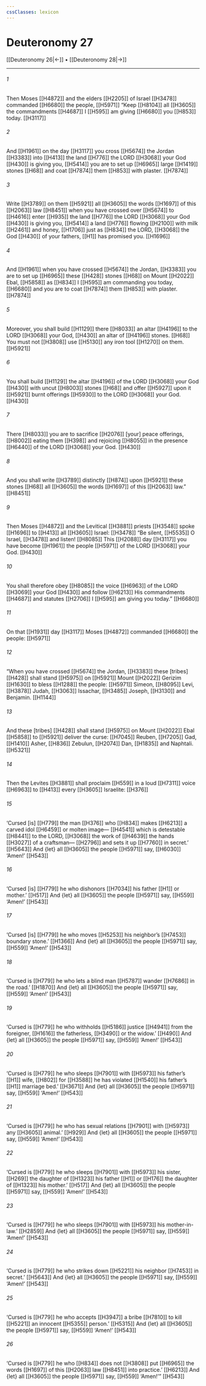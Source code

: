 ```yaml
---
cssClasses: lexicon
---
```


# Deuteronomy 27

[[Deuteronomy 26|←]] • [[Deuteronomy 28|→]]

---

###### 1
Then Moses [[H4872]] and the elders [[H2205]] of Israel [[H3478]] commanded [[H6680]] the people, [[H5971]] “Keep [[H8104]] all [[H3605]] the commandments [[H4687]] I [[H595]] am giving [[H6680]] you [[H853]] today. [[H3117]]

###### 2
And [[H1961]] on the day [[H3117]] you cross [[H5674]] the Jordan [[H3383]] into [[H413]] the land [[H776]] the LORD [[H3068]] your God [[H430]] is giving you, [[H5414]] you are to set up [[H6965]] large [[H1419]] stones [[H68]] and coat [[H7874]] them [[H853]] with plaster. [[H7874]]

###### 3
Write [[H3789]] on them [[H5921]] all [[H3605]] the words [[H1697]] of this [[H2063]] law [[H8451]] when you have crossed over [[H5674]] to [[H4616]] enter [[H935]] the land [[H776]] the LORD [[H3068]] your God [[H430]] is giving you, [[H5414]] a land [[H776]] flowing [[H2100]] with milk [[H2461]] and honey, [[H1706]] just as [[H834]] the LORD, [[H3068]] the God [[H430]] of your fathers, [[H1]] has promised you. [[H1696]]

###### 4
And [[H1961]] when you have crossed [[H5674]] the Jordan, [[H3383]] you are to set up [[H6965]] these [[H428]] stones [[H68]] on Mount [[H2022]] Ebal, [[H5858]] as [[H834]] I [[H595]] am commanding you today, [[H6680]] and you are to coat [[H7874]] them [[H853]] with plaster. [[H7874]]

###### 5
Moreover, you shall build [[H1129]] there [[H8033]] an altar [[H4196]] to the LORD [[H3068]] your God, [[H430]] an altar of [[H4196]] stones. [[H68]] You must not [[H3808]] use [[H5130]] any iron tool [[H1270]] on them. [[H5921]]

###### 6
You shall build [[H1129]] the altar [[H4196]] of the LORD [[H3068]] your God [[H430]] with uncut [[H8003]] stones [[H68]] and offer [[H5927]] upon it [[H5921]] burnt offerings [[H5930]] to the LORD [[H3068]] your God. [[H430]]

###### 7
There [[H8033]] you are to sacrifice [[H2076]] [your] peace offerings, [[H8002]] eating them [[H398]] and rejoicing [[H8055]] in the presence [[H6440]] of the LORD [[H3068]] your God. [[H430]]

###### 8
And you shall write [[H3789]] distinctly [[H874]] upon [[H5921]] these stones [[H68]] all [[H3605]] the words [[H1697]] of this [[H2063]] law.” [[H8451]]

###### 9
Then Moses [[H4872]] and the Levitical [[H3881]] priests [[H3548]] spoke [[H1696]] to [[H413]] all [[H3605]] Israel: [[H3478]] “Be silent, [[H5535]] O Israel, [[H3478]] and listen! [[H8085]] This [[H2088]] day [[H3117]] you have become [[H1961]] the people [[H5971]] of the LORD [[H3068]] your God. [[H430]]

###### 10
You shall therefore obey [[H8085]] the voice [[H6963]] of the LORD [[H3069]] your God [[H430]] and follow [[H6213]] His commandments [[H4687]] and statutes [[H2706]] I [[H595]] am giving you today.” [[H6680]]

###### 11
On that [[H1931]] day [[H3117]] Moses [[H4872]] commanded [[H6680]] the people: [[H5971]]

###### 12
“When you have crossed [[H5674]] the Jordan, [[H3383]] these [tribes] [[H428]] shall stand [[H5975]] on [[H5921]] Mount [[H2022]] Gerizim [[H1630]] to bless [[H1288]] the people: [[H5971]] Simeon, [[H8095]] Levi, [[H3878]] Judah, [[H3063]] Issachar, [[H3485]] Joseph, [[H3130]] and Benjamin. [[H1144]]

###### 13
And these [tribes] [[H428]] shall stand [[H5975]] on Mount [[H2022]] Ebal [[H5858]] to [[H5921]] deliver the curse: [[H7045]] Reuben, [[H7205]] Gad, [[H1410]] Asher, [[H836]] Zebulun, [[H2074]] Dan, [[H1835]] and Naphtali. [[H5321]]

###### 14
Then the Levites [[H3881]] shall proclaim [[H559]] in a loud [[H7311]] voice [[H6963]] to [[H413]] every [[H3605]] Israelite: [[H376]]

###### 15
‘Cursed [is] [[H779]] the man [[H376]] who [[H834]] makes [[H6213]] a carved idol [[H6459]] or molten image— [[H4541]] which is detestable [[H8441]] to the LORD, [[H3068]] the work of [[H4639]] the hands [[H3027]] of a craftsman— [[H2796]] and sets it up [[H7760]] in secret.’ [[H5643]] And {let} all [[H3605]] the people [[H5971]] say, [[H6030]] ‘Amen!’ [[H543]]

###### 16
‘Cursed [is] [[H779]] he who dishonors [[H7034]] his father [[H1]] or mother.’ [[H517]] And {let} all [[H3605]] the people [[H5971]] say, [[H559]] ‘Amen!’ [[H543]]

###### 17
‘Cursed [is] [[H779]] he who moves [[H5253]] his neighbor’s [[H7453]] boundary stone.’ [[H1366]] And {let} all [[H3605]] the people [[H5971]] say, [[H559]] ‘Amen!’ [[H543]]

###### 18
‘Cursed is [[H779]] he who lets a blind man [[H5787]] wander [[H7686]] in the road.’ [[H1870]] And {let} all [[H3605]] the people [[H5971]] say, [[H559]] ‘Amen!’ [[H543]]

###### 19
‘Cursed is [[H779]] he who withholds [[H5186]] justice [[H4941]] from the foreigner, [[H1616]] the fatherless, [[H3490]] or the widow.’ [[H490]] And {let} all [[H3605]] the people [[H5971]] say, [[H559]] ‘Amen!’ [[H543]]

###### 20
‘Cursed is [[H779]] he who sleeps [[H7901]] with [[H5973]] his father’s [[H1]] wife, [[H802]] for [[H3588]] he has violated [[H1540]] his father’s [[H1]] marriage bed.’ [[H3671]] And {let} all [[H3605]] the people [[H5971]] say, [[H559]] ‘Amen!’ [[H543]]

###### 21
‘Cursed is [[H779]] he who has sexual relations [[H7901]] with [[H5973]] any [[H3605]] animal.’ [[H929]] And {let} all [[H3605]] the people [[H5971]] say, [[H559]] ‘Amen!’ [[H543]]

###### 22
‘Cursed is [[H779]] he who sleeps [[H7901]] with [[H5973]] his sister, [[H269]] the daughter of [[H1323]] his father [[H1]] or [[H176]] the daughter of [[H1323]] his mother.’ [[H517]] And {let} all [[H3605]] the people [[H5971]] say, [[H559]] ‘Amen!’ [[H543]]

###### 23
‘Cursed is [[H779]] he who sleeps [[H7901]] with [[H5973]] his mother-in-law.’ [[H2859]] And {let} all [[H3605]] the people [[H5971]] say, [[H559]] ‘Amen!’ [[H543]]

###### 24
‘Cursed is [[H779]] he who strikes down [[H5221]] his neighbor [[H7453]] in secret.’ [[H5643]] And {let} all [[H3605]] the people [[H5971]] say, [[H559]] ‘Amen!’ [[H543]]

###### 25
‘Cursed is [[H779]] he who accepts [[H3947]] a bribe [[H7810]] to kill [[H5221]] an innocent [[H5355]] person.’ [[H5315]] And {let} all [[H3605]] the people [[H5971]] say, [[H559]] ‘Amen!’ [[H543]]

###### 26
‘Cursed is [[H779]] he who [[H834]] does not [[H3808]] put [[H6965]] the words [[H1697]] of this [[H2063]] law [[H8451]] into practice.’ [[H6213]] And {let} all [[H3605]] the people [[H5971]] say, [[H559]] ‘Amen!’” [[H543]]

